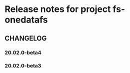 Release notes for project fs-onedatafs
======================================

CHANGELOG
---------

### 20.02.0-beta4

### 20.02.0-beta3
